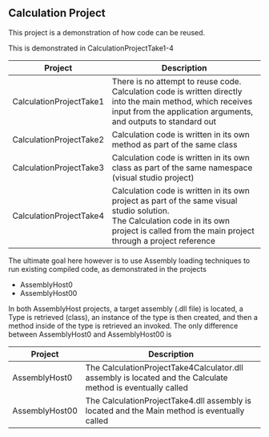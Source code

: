Calculation Project 
----

This project is a demonstration of how code can be reused. 

This is demonstrated in CalculationProjectTake1-4 

| Project | Description | 
| --- | --- |
| CalculationProjectTake1 | There is no attempt to reuse code. Calculation code is written directly into the main method, which receives input from the application arguments, and outputs to standard out |
| CalculationProjectTake2 | Calculation code is written in its own method as part of the same class |
| CalculationProjectTake3 | Calculation code is written in its own class as part of the same namespace (visual studio project) |
| CalculationProjectTake4 | Calculation code is written in its own project as part of the same visual studio solution. <br> The Calculation code in its own project is called from the main project through a project reference |

The ultimate goal here however is to use Assembly loading techniques to run existing compiled code, as demonstrated in the projects 
 - AssemblyHost0
 - AssemblyHost00

In both AssemblyHost projects, a target assembly (.dll file) is located, a Type is retrieved (class), an instance of the type is then created, and then a method inside of the type is retrieved an invoked. The only difference between AssemblyHost0 and AssemblyHost00 is 

| Project | Description | 
| --- | --- |
| AssemblyHost0 | The CalculationProjectTake4Calculator.dll assembly is located and the Calculate method is eventually called |
| AssemblyHost00 | The CalculationProjectTake4.dll assembly is located and the Main method is eventually called |